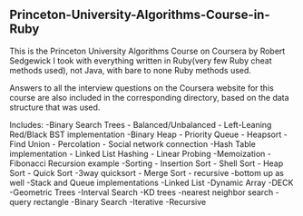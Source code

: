 ## Princeton-University-Algorithms-Course-in-Ruby

This is the Princeton University Algorithms Course on Coursera by Robert Sedgewick I took with everything written in Ruby(very few Ruby cheat methods used), not Java, with bare to none Ruby methods used.

Answers to all the interview questions on the Coursera website for this course are also included in the corresponding directory, based
on the data structure that was used.

Includes:
  -Binary Search Trees
    - Balanced/Unbalanced
    - Left-Leaning Red/Black BST implementation
  -Binary Heap
    - Priority Queue
    - Heapsort
  -Find Union
    - Percolation
    - Social network connection
  -Hash Table implementation
    - Linked List Hashing
    - Linear Probing
  -Memoization
    - Fibonacci Recursion example
  -Sorting
    - Insertion Sort
    - Shell Sort
    - Heap Sort
    - Quick Sort
     -3way quicksort
    - Merge Sort - recursive
     -bottom up as well
   -Stack and Queue implementations
     -Linked List
     -Dynamic Array
     -DECK
   -Geometric Trees
     -Interval Search
     -KD trees
      -nearest neighbor search
      -query rectangle
   -Binary Search
     -Iterative
     -Recursive
